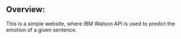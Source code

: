 <h2>
  Overview:
</h2>
This is a simple website, where IBM Watson API is used to predict the emotion of a given sentence.
